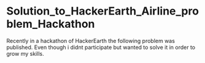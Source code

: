 # Solution_to_HackerEarth_Airline_problem_Hackathon
Recently in a hackathon of HackerEarth the following problem was published. Even though i didnt participate but wanted to solve it in order to grow my skills.
